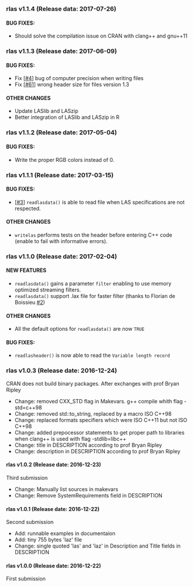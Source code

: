 ### rlas v1.1.4 (Release data: 2017-07-26)

#### BUG FIXES:

* Should solve the compilation issue on CRAN with clang++ and gnu++11

### rlas v1.1.3 (Release date: 2017-06-09)

#### BUG FIXES:

* Fix  [[#4](https://github.com/Jean-Romain/rlas/issues/4)] bug of computer precision when writing files 
* Fix  [[#61](https://github.com/Jean-Romain/lidR/issues/61)] wrong header size for files version 1.3

#### OTHER CHANGES

* Update LASlib and LASzip
* Better integration of LASlib and LASzip in R

### rlas v1.1.2 (Release date: 2017-05-04)

#### BUG FIXES:

* Write the proper RGB colors instead of 0.

### rlas v1.1.1 (Release date: 2017-03-15)

#### BUG FIXES:

* [[#3](https://github.com/Jean-Romain/rlas/issues/3)] `readlasdata()` is able to read file when LAS specifications are not respected.

#### OTHER CHANGES

* `writelas` performs tests on the header before entering C++ code (enable to fail with informative errors).

### rlas v1.1.0 (Release date: 2017-02-04)

#### NEW FEATURES

* `readlasdata()` gains a parameter `filter` enabling to use memory optimized streaming filters.
* `readlasdata()` support .lax file for faster filter (thanks to Florian de Boissieu [#2](https://github.com/Jean-Romain/rlas/pull/2))

#### OTHER CHANGES

* All the default options for `readlasdata()` are now `TRUE`

#### BUG FIXES:

* `readlasheader()` is now able to read the `Variable length record`

### rlas v1.0.3 (Release date: 2016-12-24)

CRAN does not build binary packages. After exchanges with prof Bryan Ripley

* Change: removed CXX_STD flag in Makevars. g++ compile whith flag -std=c++98
* Change: removed std::to_string, replaced by a macro ISO C++98
* Change: replaced formats specifiers which were ISO C++11 but not ISO C++98
* Change: added prepocessor statements to get proper path to libraries when clang++ is used with flag -stdlib=libc++
* Change: title in DESCRIPTION according to prof Bryan Ripley
* Change: description in DESCRIPTION according to prof Bryan Ripley

#### rlas v1.0.2 (Release date: 2016-12-23)

Third submission

* Change: Manually list sources in makevars
* Change: Remove SystemRequirements field in DESCRIPTION

#### rlas v1.0.1 (Release date: 2016-12-22)

Second submission

* Add: runnable examples in documentaion
* Add: tiny 755 bytes 'laz' file
* Change: single quoted 'las' and 'laz' in Description and Title fields in DESCRIPTION


#### rlas v1.0.0 (Release date: 2016-12-22)

First submission
